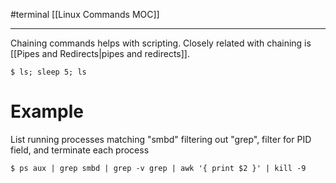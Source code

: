 #terminal 
[[Linux Commands MOC]]
- - -

Chaining commands helps with scripting. Closely related with chaining is [[Pipes and Redirects|pipes and redirects]].

```shell
$ ls; sleep 5; ls
```

# Example

List running processes matching "smbd" filtering out "grep", filter for PID field, and terminate each process
```shell
$ ps aux | grep smbd | grep -v grep | awk '{ print $2 }' | kill -9
```

